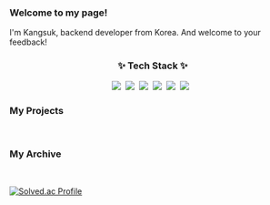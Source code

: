### Welcome to my page!

I'm Kangsuk, backend developer from Korea. And welcome to your feedback!

<h3 align="center">✨ Tech Stack ✨</h3>
<div align="center">
  <img src="https://img.shields.io/badge/Java-blue.svg?style=for-the-badge&logo=openjdk&logoColor=000000" />&nbsp
  <img src="https://img.shields.io/badge/Spring Boot-green.svg?style=for-the-badge&logo=springboot&logoColor=6DB33F" />&nbsp
  <img src="https://img.shields.io/badge/MySQL-blue.svg?style=for-the-badge&logo=mysql&logoColor=white" />&nbsp
  <img src="https://img.shields.io/badge/github-black.svg?style=for-the-badge&logo=github&logoColor=white" />&nbsp
  <img src="https://img.shields.io/badge/html5-red.svg?style=for-the-badge&logo=html5&logoColor=white" />&nbsp
  <img src="https://img.shields.io/badge/javascript-yellow.svg?style=for-the-badge&logo=javascript&logoColor=white" />&nbsp&nbsp
</div>

<h3 align="Left">My Projects</h3> &nbsp&nbsp
<h3 align="Left">My Archive</h3> &nbsp&nbsp

[![Solved.ac Profile](http://mazassumnida.wtf/api/v2/generate_badge?boj=kjmu18)](https://solved.ac/kjmu18/)

